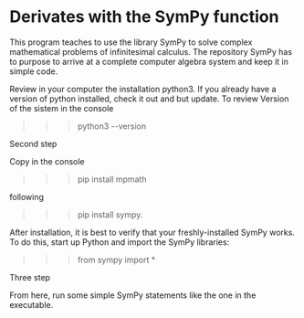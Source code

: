 # Derivates with the  SymPy function

This program teaches to use the library SymPy to solve complex mathematical problems of infinitesimal calculus. The repository SymPy has to purpose to arrive at a complete computer algebra system and keep it in simple code. 

   Review in your computer the installation python3. If you already have a version of python installed, check it out and but update. To review Version of      the sistem in the console

   >>>python3 --version 

Second step

   Copy in the console

   >>> pip install mpmath

   following

   >>> pip install sympy. 

   After installation, it is best to verify that your freshly-installed SymPy works. To do this, start up Python and import the SymPy libraries:

   >>> from sympy import *

Three step 
 
   From here, run some simple SymPy statements like the one in the executable.
   
   



